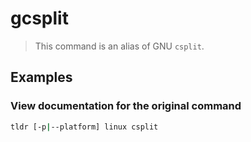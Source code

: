 # gcsplit

> This command is an alias of GNU `csplit`.

## Examples

### View documentation for the original command

```bash
tldr [-p|--platform] linux csplit
```
